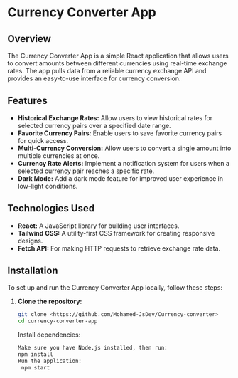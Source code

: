 # Currency Converter App

## Overview

The Currency Converter App is a simple React application that allows users to convert amounts between different currencies using real-time exchange rates. The app pulls data from a reliable currency exchange API and provides an easy-to-use interface for currency conversion.

## Features

- **Historical Exchange Rates:** Allow users to view historical rates for selected currency pairs over a specified date range.
- **Favorite Currency Pairs:** Enable users to save favorite currency pairs for quick access.
- **Multi-Currency Conversion:** Allow users to convert a single amount into multiple currencies at once.
- **Currency Rate Alerts:** Implement a notification system for users when a selected currency pair reaches a specific rate.
- **Dark Mode:** Add a dark mode feature for improved user experience in low-light conditions.

## Technologies Used

- **React:** A JavaScript library for building user interfaces.
- **Tailwind CSS:** A utility-first CSS framework for creating responsive designs.
- **Fetch API:** For making HTTP requests to retrieve exchange rate data.

## Installation

To set up and run the Currency Converter App locally, follow these steps:

1. **Clone the repository:**

   ```bash
   git clone <https://github.com/Mohamed-JsDev/Currency-converter>
   cd currency-converter-app
   ```

   Install dependencies:

   ```bash
   Make sure you have Node.js installed, then run:
   npm install
   Run the application:
    npm start
   ```
